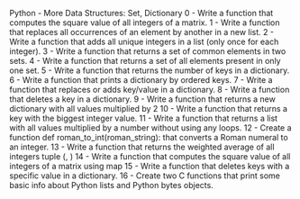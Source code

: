 Python - More Data Structures: Set, Dictionary
0 - Write a function that computes the square value of all integers of a matrix.
1 - Write a function that replaces all occurrences of an element by another in a new list.
2 - Write a function that adds all unique integers in a list (only once for each integer).
3 - Write a function that returns a set of common elements in two sets.
4 - Write a function that returns a set of all elements present in only one set.
5 - Write a function that returns the number of keys in a dictionary.
6 - Write a function that prints a dictionary by ordered keys.
7 - Write a function that replaces or adds key/value in a dictionary.
8 - Write a function that deletes a key in a dictionary.
9 - Write a function that returns a new dictionary with all values multiplied by 2
10 - Write a function that returns a key with the biggest integer value.
11 - Write a function that returns a list with all values multiplied by a number without using any loops.
12 - Create a function def roman_to_int(roman_string): that converts a Roman numeral to an integer.
13 - Write a function that returns the weighted average of all integers tuple (<score>, <weight>)
14 - Write a function that computes the square value of all integers of a matrix using map
15 - Write a function that deletes keys with a specific value in a dictionary.
16 - Create two C functions that print some basic info about Python lists and Python bytes objects.
